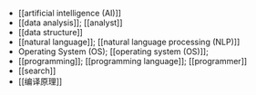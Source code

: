 - [[artificial intelligence (AI)]]
- [[data analysis]]; [[analyst]]
- [[data structure]]
- [[natural language]]; [[natural language processing (NLP)]]
- Operating System (OS); [[operating system (OS)]];
- [[programming]]; [[programming language]]; [[programmer]]
- [[search]]
- [[编译原理]]
